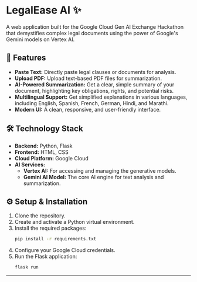 # LegalEase AI ✨

A web application built for the Google Cloud Gen AI Exchange Hackathon that demystifies complex legal documents using the power of Google's Gemini models on Vertex AI.

## 🚀 Features

- **Paste Text:** Directly paste legal clauses or documents for analysis.
- **Upload PDF:** Upload text-based PDF files for summarization.
- **AI-Powered Summarization:** Get a clear, simple summary of your document, highlighting key obligations, rights, and potential risks.
- **Multilingual Support:** Get simplified explanations in various languages, including English, Spanish, French, German, Hindi, and Marathi.
- **Modern UI:** A clean, responsive, and user-friendly interface.

## 🛠️ Technology Stack

- **Backend:** Python, Flask
- **Frontend:** HTML, CSS
- **Cloud Platform:** Google Cloud
- **AI Services:**
    - **Vertex AI:** For accessing and managing the generative models.
    - **Gemini AI Model:** The core AI engine for text analysis and summarization.

## ⚙️ Setup & Installation

1.  Clone the repository.
2.  Create and activate a Python virtual environment.
3.  Install the required packages:
    ```bash
    pip install -r requirements.txt
    ```
4.  Configure your Google Cloud credentials.
5.  Run the Flask application:
    ```bash
    flask run
    ```

---
